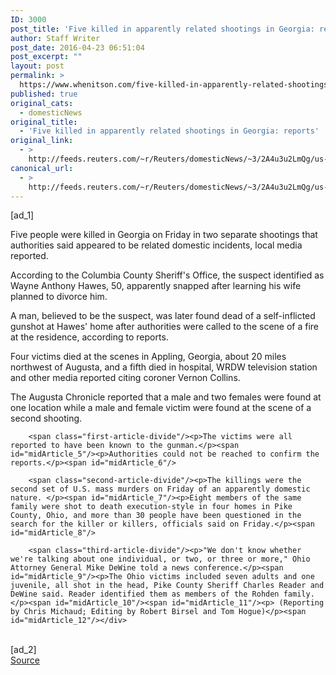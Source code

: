 ```yaml
---
ID: 3000
post_title: 'Five killed in apparently related shootings in Georgia: reports'
author: Staff Writer
post_date: 2016-04-23 06:51:04
post_excerpt: ""
layout: post
permalink: >
  https://www.whenitson.com/five-killed-in-apparently-related-shootings-in-georgia-reports/
published: true
original_cats:
  - domesticNews
original_title:
  - 'Five killed in apparently related shootings in Georgia: reports'
original_link:
  - >
    http://feeds.reuters.com/~r/Reuters/domesticNews/~3/2A4u3u2LmQg/us-georgia-murders-idUSKCN0XK02Q
canonical_url:
  - >
    http://feeds.reuters.com/~r/Reuters/domesticNews/~3/2A4u3u2LmQg/us-georgia-murders-idUSKCN0XK02Q
---
```

 [ad_1]
<br><div id="articleText">
<span id="midArticle_start"/>

<span class="focusParagraph" readability="4"><p><span class="articleLocatio&lt;/span&gt;n">Five people were killed in Georgia on Friday in two separate shootings that authorities said appeared to be related domestic incidents, local media reported.</span></p></span><span id="midArticle_0"/><p>According to the Columbia County Sheriff's Office, the suspect identified as Wayne Anthony Hawes, 50, apparently snapped after learning his wife planned to divorce him.</p><span id="midArticle_1"/><p>A man, believed to be the suspect, was later found dead of a self-inflicted gunshot at Hawes' home after authorities were called to the scene of a fire at the residence, according to reports.</p><span id="midArticle_2"/><p>Four victims died at the scenes in Appling, Georgia, about 20 miles northwest of Augusta, and a fifth died in hospital, WRDW television station and other media reported citing coroner Vernon Collins.</p><span id="midArticle_3"/><p>The Augusta Chronicle reported that a male and two females were found at one location while a male and female victim were found at the scene of a second shooting. </p><span id="midArticle_4"/>
        
        <span class="first-article-divide"/><p>The victims were all reported to have been known to the gunman.</p><span id="midArticle_5"/><p>Authorities could not be reached to confirm the reports.</p><span id="midArticle_6"/>
        
        <span class="second-article-divide"/><p>The killings were the second set of U.S. mass murders on Friday of an apparently domestic nature. </p><span id="midArticle_7"/><p>Eight members of the same family were shot to death execution-style in four homes in Pike County, Ohio, and more than 30 people have been questioned in the search for the killer or killers, officials said on Friday.</p><span id="midArticle_8"/>
        
        <span class="third-article-divide"/><p>"We don't know whether we're talking about one individual, or two, or three or more," Ohio Attorney General Mike DeWine told a news conference.</p><span id="midArticle_9"/><p>The Ohio victims included seven adults and one juvenile, all shot in the head, Pike County Sheriff Charles Reader and DeWine said. Reader identified them as members of the Rohden family.     </p><span id="midArticle_10"/><span id="midArticle_11"/><p> (Reporting by Chris Michaud; Editing by Robert Birsel and Tom Hogue)</p><span id="midArticle_12"/></div>
<br>[ad_2]
<br><a href="http://feeds.reuters.com/~r/Reuters/domesticNews/~3/2A4u3u2LmQg/us-georgia-murders-idUSKCN0XK02Q">Source </a>